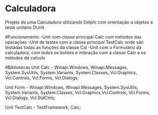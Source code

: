 # Calculadora
Projeto de uma Calculadora utilizando Delphi com orientação a objetos e teste unitário DUnit

#Funcionamento 
-Unit com classe principal Calc com métodos das operações
-Unit de testes com a classe principal TestCalc onde são testadas todas as funções da classe Cal
-Unit com o Formulário da calculadora, com todos os botões e interação com a classe Calc e os métodos de calculo

#Bibliotecas
Unit Calc - Winapi.Windows, Winapi.Messages, System.SysUtils, System.Variants, System.Classes, Vcl.Graphics, Vcl.Controls, Vcl.Forms, Vcl.Dialogs;

Unit Form - Winapi.Windows, Winapi.Messages, System.SysUtils, System.Variants, System.Classes, Vcl.Graphics,Vcl.Controls, Vcl.Forms, Vcl.Dialogs, Vcl.StdCtrls;

Unit TestCalc - TestFramework, Calc;
